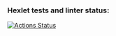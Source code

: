 ### Hexlet tests and linter status:
[![Actions Status](https://github.com/Alestasy/frontend-project-46/workflows/hexlet-check/badge.svg)](https://github.com/Alestasy/frontend-project-46/actions)